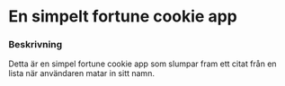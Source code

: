 # En simpelt fortune cookie app

### Beskrivning
Detta är en simpel fortune cookie app som slumpar fram ett
citat från en lista när användaren matar in sitt namn.